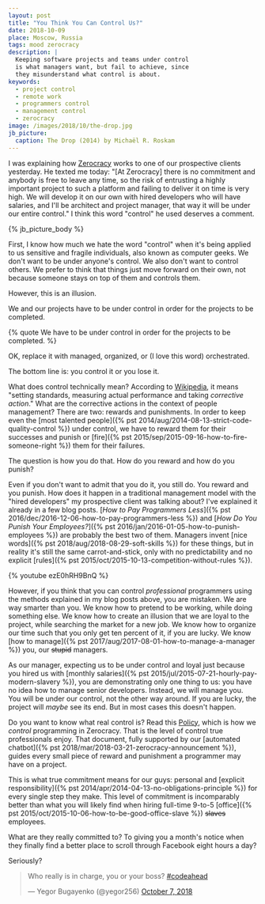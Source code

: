 ```yaml
---
layout: post
title: "You Think You Can Control Us?"
date: 2018-10-09
place: Moscow, Russia
tags: mood zerocracy
description: |
  Keeping software projects and teams under control
  is what managers want, but fail to achieve, since
  they misunderstand what control is about.
keywords:
  - project control
  - remote work
  - programmers control
  - management control
  - zerocracy
image: /images/2018/10/the-drop.jpg
jb_picture:
  caption: The Drop (2014) by Michaël R. Roskam
---
```


I was explaining how [Zerocracy](https://www.zerocracy.com) works to one of our prospective
clients yesterday. He texted me today:
"[At Zerocracy] there is no commitment and anybody is free to leave any time,
so the risk of entrusting a highly important project to such
a platform and failing to deliver it on time is very high.
We will develop it on our own with hired developers who
will have salaries, and I'll be architect and project manager,
that way it will be under our entire control." I think this word "control"
he used deserves a comment.

<!--more-->

{% jb_picture_body %}

First, I know how much we hate the word "control" when it's being applied to
us sensitive and fragile individuals, also known as computer geeks. We don't
want to be under anyone's control. We also don't want to control others. We prefer
to think that things just move forward on their own, not because someone
stays on top of them and controls them.

However, this is an illusion.

We and our projects have to be under control in order for the projects to be completed.

{% quote We have to be under control in order for the projects to be completed. %}

OK, replace it with managed, organized, or (I love this word) orchestrated.

The bottom line is: you control it or you lose it.

What does control technically mean? According to
[Wikipedia](https://en.wikipedia.org/wiki/Control_%28management%29),
it means "setting standards, measuring actual performance and taking _corrective action_."
What are the corrective actions in the context of people management?
There are two: rewards and punishments. In order to keep even the
[most talented people]({% pst 2014/aug/2014-08-13-strict-code-quality-control %})
under control, we have to reward them for their successes and
punish or [fire]({% pst 2015/sep/2015-09-16-how-to-fire-someone-right %})
them for their failures.

The question is how you do that. How do you reward and how do you punish?

Even if you don't want to admit that you do it, you still do. You reward
and you punish. How does it happen in a traditional management model with the
"hired developers" my prospective client was talking about? I've explained it already
in a few blog posts. [_How to Pay Programmers Less_]({% pst 2016/dec/2016-12-06-how-to-pay-programmers-less %})
and [_How Do You Punish Your Employees?_]({% pst 2016/jan/2016-01-05-how-to-punish-employees %})
are probably the best two of them. Managers invent [nice words]({% pst 2018/aug/2018-08-29-soft-skills %})
for these things, but in reality it's still the same carrot-and-stick, only with no predictability and
no explicit [rules]({% pst 2015/oct/2015-10-13-competition-without-rules %}).

{% youtube ezE0hRH9BnQ %}

However, if you think that you can control _professional_ programmers
using the methods explained in my blog posts above, you are mistaken.
We are way smarter than you. We know how to pretend to be working, while
doing something else. We know how to create an illusion that we are loyal
to the project, while searching the market for a new job. We know how to
organize our time such that you only get ten percent of it, if you are lucky. We know
[how to manage]({% pst 2017/aug/2017-08-01-how-to-manage-a-manager %}) you,
our ~~stupid~~ managers.

As our manager, expecting us to be under control and loyal just because you hired us with
[monthly salaries]({% pst 2015/jul/2015-07-21-hourly-pay-modern-slavery %}),
you are demonstrating only one thing to us:
you have no idea how to manage senior developers. Instead, we will manage you.
You will be under our control, not the other way around.
If you are lucky, the project will _maybe_ see its end.
But in most cases this doesn't happen.

Do you want to know what real control is? Read this [Policy](https://www.zerocracy.com/policy.html),
which is how we _control_ programming in Zerocracy. That is the level of
control true professionals enjoy. That document, fully supported by our
[automated chatbot]({% pst 2018/mar/2018-03-21-zerocracy-announcement %}),
guides every small piece of reward and punishment a programmer may have on a project.

This is what true commitment means for our guys: personal and
[explicit responsibility]({% pst 2014/apr/2014-04-13-no-obligations-principle %}) for
every single step they make. This level of commitment is incomparably better than what
you will likely find when hiring full-time 9-to-5
[office]({% pst 2015/oct/2015-10-06-how-to-be-good-office-slave %}) ~~slaves~~ employees.

What are they really committed to? To giving you a month's notice when they
finally find a better place to scroll through Facebook eight hours a day?

Seriously?

<blockquote class="twitter-tweet" data-lang="en"><p lang="en" dir="ltr">Who really is in charge, you or your boss? <a href="https://twitter.com/hashtag/codeahead?src=hash&amp;ref_src=twsrc%5Etfw">#codeahead</a></p>&mdash; Yegor Bugayenko (@yegor256) <a href="https://twitter.com/yegor256/status/1048824708068777984?ref_src=twsrc%5Etfw">October 7, 2018</a></blockquote>
<script async src="https://platform.twitter.com/widgets.js" charset="utf-8"></script>
